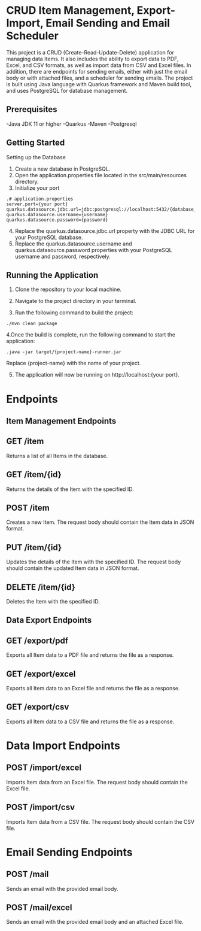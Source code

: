 # CRUD Item Management, Export-Import, Email Sending and Email Scheduler

This project is a CRUD (Create-Read-Update-Delete) application for managing data Items.
It also includes the ability to export data to PDF, Excel, and CSV formats, as well as import data from CSV and Excel files. In addition, there are endpoints for sending emails, either with just the email body or with attached files, and a scheduler for sending emails.
The project is built using Java language with Quarkus framework and Maven build tool, and uses PostgreSQL for database management.

## Prerequisites
-Java JDK 11 or higher
-Quarkus
-Maven
-Postgresql


## Getting Started
Setting up the Database
1. Create a new database in PostgreSQL.
2. Open the application.properties file located in the src/main/resources directory.
3. Initialize your port 
```shell script
.# application.properties
server.port={your port}
quarkus.datasource.jdbc.url=jdbc:postgresql://localhost:5432/{database_name}
quarkus.datasource.username={username}
quarkus.datasource.password={password}
```
4. Replace the quarkus.datasource.jdbc.url property with the JDBC URL for your PostgreSQL database.
5.  Replace the quarkus.datasource.username and quarkus.datasource.password properties with your PostgreSQL username and password, respectively.

## Running the Application
1. Clone the repository to your local machine.

2. Navigate to the project directory in your terminal.

3. Run the following command to build the project:
```shell script
./mvn clean package
```
4.Once the build is complete, run the following command to start the application:
```shell script
.java -jar target/{project-name}-runner.jar
```
Replace {project-name} with the name of your project.

5. The application will now be running on http://localhost:{your port}.


# Endpoints
## Item Management Endpoints


## GET /item
Returns a list of all Items in the database.

## GET /item/{id}
Returns the details of the Item with the specified ID.

## POST /item
Creates a new Item. The request body should contain the Item data in JSON format.

## PUT /item/{id}
Updates the details of the Item with the specified ID. The request body should contain the updated Item data in JSON format.

## DELETE /item/{id}
Deletes the Item with the specified ID.

## Data Export Endpoints
## GET /export/pdf
Exports all Item data to a PDF file and returns the file as a response.

## GET /export/excel
Exports all Item data to an Excel file and returns the file as a response.

## GET /export/csv
Exports all Item data to a CSV file and returns the file as a response.

# Data Import Endpoints
## POST /import/excel
Imports Item data from an Excel file. The request body should contain the Excel file.

## POST /import/csv
Imports Item data from a CSV file. The request body should contain the CSV file.

# Email Sending Endpoints
## POST /mail
Sends an email with the provided email body.

## POST /mail/excel
Sends an email with the provided email body and an attached Excel file.

















